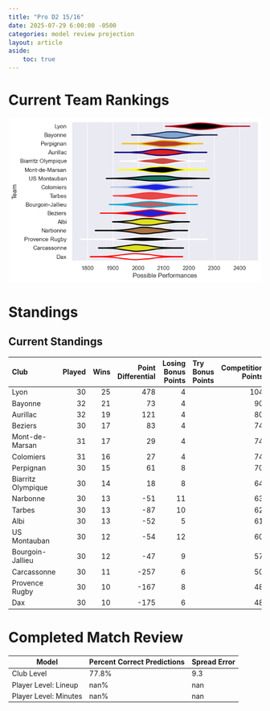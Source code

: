 ```yaml
---  
title: "Pro D2 15/16"  
date: 2025-07-29 6:00:00 -0500  
categories: model review projection  
layout: article  
aside:  
    toc: true  
---
```

# Current Team Rankings


![Club Rankings](plots/rankings_Pro_D2_1516.png)
# Standings

## Current Standings


| Club               |   Played |   Wins |   Point Differential |   Losing Bonus Points | Try Bonus Points   |   Competition Points |
|:-------------------|---------:|-------:|---------------------:|----------------------:|:-------------------|---------------------:|
| Lyon               |       30 |     25 |                  478 |                     4 |                    |                  104 |
| Bayonne            |       32 |     21 |                   73 |                     4 |                    |                   90 |
| Aurillac           |       32 |     19 |                  121 |                     4 |                    |                   80 |
| Beziers            |       30 |     17 |                   83 |                     4 |                    |                   74 |
| Mont-de-Marsan     |       31 |     17 |                   29 |                     4 |                    |                   74 |
| Colomiers          |       31 |     16 |                   27 |                     4 |                    |                   74 |
| Perpignan          |       30 |     15 |                   61 |                     8 |                    |                   70 |
| Biarritz Olympique |       30 |     14 |                   18 |                     8 |                    |                   64 |
| Narbonne           |       30 |     13 |                  -51 |                    11 |                    |                   63 |
| Tarbes             |       30 |     13 |                  -87 |                    10 |                    |                   62 |
| Albi               |       30 |     13 |                  -52 |                     5 |                    |                   61 |
| US Montauban       |       30 |     12 |                  -54 |                    12 |                    |                   60 |
| Bourgoin-Jallieu   |       30 |     12 |                  -47 |                     9 |                    |                   57 |
| Carcassonne        |       30 |     11 |                 -257 |                     6 |                    |                   50 |
| Provence Rugby     |       30 |     10 |                 -167 |                     8 |                    |                   48 |
| Dax                |       30 |     10 |                 -175 |                     6 |                    |                   48 |



# Completed Match Review


| Model | Percent Correct Predictions | Spread Error |
| ------ | ------ | ------ |
| Club Level | 77.8% | 9.3 |
| Player Level: Lineup | nan% | nan |
| Player Level: Minutes | nan% | nan |

